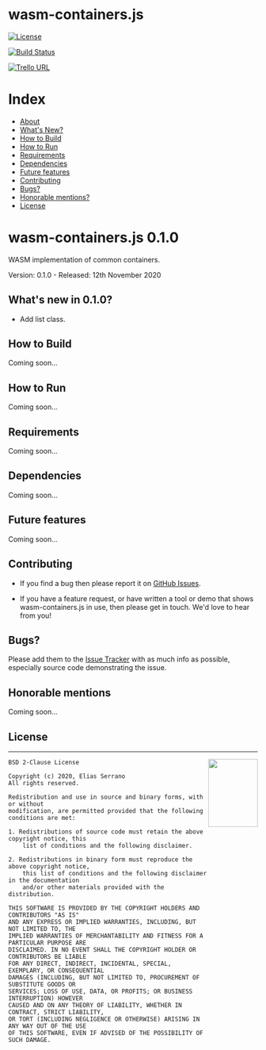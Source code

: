 # wasm-containers.js

[![License](https://img.shields.io/badge/license-BSD--2%20clause-blue.svg)](https://github.com/feserr/wasm-containers.js#license)

[![Build Status](https://travis-ci.org/feserr/wasm-containers.js.svg?branch=master)](https://travis-ci.org/feserr/wasm-containers.js)

[![Trello URL](https://img.shields.io/badge/trello-wasm-containers.js-green.svg?longCache=true&style=for-the-badge)](https://trello.com/b/tuCBurqH/wasm-containersjs)

# Index

- [About](#about)
- [What's New?](#whats-new)
- [How to Build](#how-to-build)
- [How to Run](#how-to-run)
- [Requirements](#requirements)
- [Dependencies](#dependencies)
- [Future features](#future)
- [Contributing](#contributing)
- [Bugs?](#bugs)
- [Honorable mentions?](#mentions)
- [License](#license)

<a name="about"></a>

# wasm-containers.js 0.1.0

WASM implementation of common containers.

Version: 0.1.0 - Released: 12th November 2020

<a name="whats-new"></a>

## What's new in 0.1.0?

- Add list class.

<a name="how-to-build"></a>

## How to Build

Coming soon...

<a name="how-to-run"></a>

## How to Run

Coming soon...

<a name="requirements"></a>

## Requirements

Coming soon...

<a name="dependencies"></a>

## Dependencies

Coming soon...

<a name="future"></a>

## Future features

Coming soon...

<a name="contributing"></a>

## Contributing

- If you find a bug then please report it on [GitHub Issues][issues].

- If you have a feature request, or have written a tool or demo that shows wasm-containers.js in use, then please get in touch. We'd love to hear from you!

<a name="bugs"></a>

## Bugs?

Please add them to the [Issue Tracker][issues] with as much info as possible, especially source code demonstrating the issue.

<a name="mentions"></a>

## Honorable mentions

Coming soon...

<a name="license"></a>

## License

---

<a href="http://opensource.org/licenses/BSD-2-Clause" target="_blank">
<img align="right" width="100" height="137"
 src="https://opensource.org/files/OSI_Approved_License.png">
</a>

    BSD 2-Clause License

    Copyright (c) 2020, Elias Serrano
    All rights reserved.

    Redistribution and use in source and binary forms, with or without
    modification, are permitted provided that the following conditions are met:

    1. Redistributions of source code must retain the above copyright notice, this
    	list of conditions and the following disclaimer.

    2. Redistributions in binary form must reproduce the above copyright notice,
    	this list of conditions and the following disclaimer in the documentation
    	and/or other materials provided with the distribution.

    THIS SOFTWARE IS PROVIDED BY THE COPYRIGHT HOLDERS AND CONTRIBUTORS "AS IS"
    AND ANY EXPRESS OR IMPLIED WARRANTIES, INCLUDING, BUT NOT LIMITED TO, THE
    IMPLIED WARRANTIES OF MERCHANTABILITY AND FITNESS FOR A PARTICULAR PURPOSE ARE
    DISCLAIMED. IN NO EVENT SHALL THE COPYRIGHT HOLDER OR CONTRIBUTORS BE LIABLE
    FOR ANY DIRECT, INDIRECT, INCIDENTAL, SPECIAL, EXEMPLARY, OR CONSEQUENTIAL
    DAMAGES (INCLUDING, BUT NOT LIMITED TO, PROCUREMENT OF SUBSTITUTE GOODS OR
    SERVICES; LOSS OF USE, DATA, OR PROFITS; OR BUSINESS INTERRUPTION) HOWEVER
    CAUSED AND ON ANY THEORY OF LIABILITY, WHETHER IN CONTRACT, STRICT LIABILITY,
    OR TORT (INCLUDING NEGLIGENCE OR OTHERWISE) ARISING IN ANY WAY OUT OF THE USE
    OF THIS SOFTWARE, EVEN IF ADVISED OF THE POSSIBILITY OF SUCH DAMAGE.

[issues]: https://github.com/feserr/wasm-containers.js/issues
